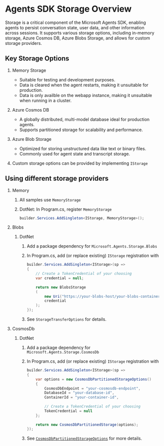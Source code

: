 # Agents SDK Storage Overview

Storage is a critical component of the Microsoft Agents SDK, enabling agents to persist conversation state, user data, and other information across sessions. It supports various storage options, including in-memory storage, Azure Cosmos DB, Azure Blobs Storage, and allows for custom storage providers.

## Key Storage Options

1. Memory Storage
   - Suitable for testing and development purposes.
   - Data is cleared when the agent restarts, making it unsuitable for production.
   - Data is only availble on the webapp instance, making it unsuitable when running in a cluster.

1. Azure Cosmos DB
   - A globally distributed, multi-model database ideal for production agents.
   - Supports partitioned storage for scalability and performance.

1. Azure Blob Storage
   - Optimized for storing unstructured data like text or binary files.
   - Commonly used for agent state and transcript storage.

1. Custom storage options can be provided by implementing `IStorage`

## Using different storage providers
1.  Memory
    1. All samples use `MemoryStorage`
    1. DotNet: In Program.cs, register `MemoryStorage`
     
       ```csharp
       builder.Services.AddSingleton<IStorage, MemoryStorage>();
       ``` 
1. Blobs
   1. DotNet
      1. Add a package dependency for `Microsoft.Agents.Storage.Blobs`
      1. In Program.cs, add (or replace existing) `IStorage` registration with
       
         ```csharp
         builder.Services.AddSingleton<IStorage>(sp =>
         {
             // Create a TokenCredential of your choosing
             var credential = null;
        
             return new BlobsStorage
             (
                 new Uri("https://your-blobs-host/your-blobs-containername"),
                 credential
             );
         });
         ```
      1. See `StorageTransferOptions` for details.

1. CosmosDb
   1. DotNet
      1. Add a package dependency for `Microsoft.Agents.Storage.CosmosDb`
      1. In Program.cs, add (or replace existing) `IStorage` registration with
       
         ```csharp
         builder.Services.AddSingleton<IStorage>(sp =>
         {
             var options = new CosmosDbPartitionedStorageOptions()
             {
                 CosmosDbEndpoint = "your-cosmosdb-endpoint",
                 DatabaseId = "your-database-id",
                 ContainerId = "your-container-id",
        
                 // Create a TokenCredential of your choosing
                 TokenCredential = null
             };
        
             return new CosmosDbPartitionedStorage(options);
         });
         ```
      1. See [`CosmosDbPartitionedStorageOptions`](https://github.com/microsoft/Agents-for-net/blob/main/src/libraries/Storage/Microsoft.Agents.Storage.CosmosDb/CosmosDbPartitionedStorageOptions.cs) for more details.